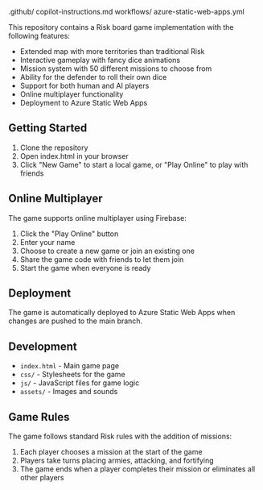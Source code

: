 .github/
    copilot-instructions.md
    workflows/
        azure-static-web-apps.yml

This repository contains a Risk board game implementation with the following features:
- Extended map with more territories than traditional Risk
- Interactive gameplay with fancy dice animations
- Mission system with 50 different missions to choose from
- Ability for the defender to roll their own dice
- Support for both human and AI players
- Online multiplayer functionality
- Deployment to Azure Static Web Apps

## Getting Started
1. Clone the repository
2. Open index.html in your browser
3. Click "New Game" to start a local game, or "Play Online" to play with friends

## Online Multiplayer
The game supports online multiplayer using Firebase:
1. Click the "Play Online" button
2. Enter your name
3. Choose to create a new game or join an existing one
4. Share the game code with friends to let them join
5. Start the game when everyone is ready

## Deployment
The game is automatically deployed to Azure Static Web Apps when changes are pushed to the main branch.

## Development
- `index.html` - Main game page
- `css/` - Stylesheets for the game
- `js/` - JavaScript files for game logic
- `assets/` - Images and sounds

## Game Rules
The game follows standard Risk rules with the addition of missions:
1. Each player chooses a mission at the start of the game
2. Players take turns placing armies, attacking, and fortifying
3. The game ends when a player completes their mission or eliminates all other players
